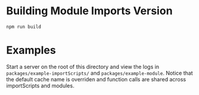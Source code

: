 # Building Module Imports Version

```shell
npm run build
```

# Examples

Start a server on the root of this directory and view the logs in `packages/example-importScripts/` and `packages/example-module`.
Notice that the default cache name is overriden and function calls are shared
across importScripts and modules.
